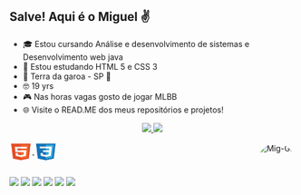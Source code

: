 ## Salve! Aqui é o Miguel ✌️
- 🎓 Estou cursando Análise e desenvolvimento de sistemas e Desenvolvimento web java
- 🚀 Estou estudando HTML 5 e CSS 3
- 🌃 Terra da garoa - SP 🌃
- 🤓 19 yrs
- 🎮 Nas horas vagas gosto de jogar MLBB
- 🌐 Visite o READ.ME dos meus repositórios e projetos!



<div align="center">
  <a href="https://github.com/vitalmiguelsantos">
  <img height="160em" src="https://github-readme-stats.vercel.app/api?username=vitalmiguelsantos&show_icons=true&theme=github_dark&include_all_commits=true&count_private=true"/>
  <img height="160em" src="https://github-readme-stats.vercel.app/api/top-langs/?username=vitalmiguelsantos&layout=compact&langs_count=7&theme=github_dark"/>
</div>
  
<div style="display: inline_block"><br>
  <img align="center" alt="Mig-HTML" height="30" width="40" src="https://raw.githubusercontent.com/devicons/devicon/master/icons/html5/html5-original.svg">
  <img align="center" alt="Mig-CSS" height="30" width="40" src="https://raw.githubusercontent.com/devicons/devicon/master/icons/css3/css3-original.svg">
  <img align="right" alt="Mig-Gif" height="150" style="border-radius:50px;" src="https://cdn.discordapp.com/attachments/947910673470480397/947917931902291988/tu_reaccion_cuando_ya_estas_como_astronauta_de_tanto_alcohol__muy_contento_con_tu_cuetito.gif">
</div>
  
  ##
 
<div>
 <a href="https://discord.gg/3aYnzmmK" target="_blank"><img src="https://img.shields.io/badge/Discord-7289DA?style=for-the-badge&logo=discord&logoColor=white" target="_blank"></a>
 <a href="https://www.instagram.com/saints.miguel" target="_blank"><img src="https://img.shields.io/badge/-Instagram-%23E4405F?style=for-the-badge&logo=instagram&logoColor=white" target="_blank"></a>
 <a href="https://www.linkedin.com/in/miguel-santos-vital-73221822b" target="_blank"><img src="https://img.shields.io/badge/-LinkedIn-%230077B5?style=for-the-badge&logo=linkedin&logoColor=white" target="_blank"></a>
 <a href = "mailto:vital.miguelsantos@gmail.com"><img src="https://img.shields.io/badge/-Gmail-%23333?style=for-the-badge&logo=gmail&logoColor=white" target="_blank"></a>
 <a href="https://twitter.com/Miguel30220762" target="_blank"><img src="https://img.shields.io/badge/Twitter-1DA1F2?style=for-the-badge&logo=twitter&logoColor=white" target"_blank"></a>
 <img src="http://ForTheBadge.com/images/badges/built-with-swag.svg">
</div>
